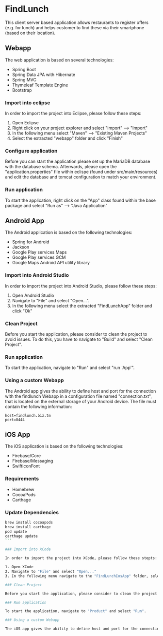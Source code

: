 # FindLunch
This client server based application allows restaurants to register offers (e.g. for lunch) and helps customer to find these via their smartphone (based on their location).

## Webapp
The web application is based on several technologies:
  * Spring Boot
  * Spring Data JPA with Hibernate
  * Spring MVC
  * Thymeleaf Template Engine
  * Bootstrap
  
### Import into eclipse

In order to import the project into Eclipse, please follow these steps:

1. Open Eclipse
2. Right click on your project explorer and select "Import" --> "Import"
3. In the following menu select "Maven" --> "Existing Maven Projects"
4. Select the extracted "webapp" folder and click "Finish"

### Configure application

Before you can start the application please set up the MariaDB database with the database schema.
Afterwards, please open the "application.properties" file within eclispe (found under src/main/resources) and edit the database and tomcat configuration to match your environment.

### Run application

To start the application, right click on the "App" class found within the base package and select "Run as" --> "Java Application"

## Android App
The Android application is based on the following technologies:
  * Spring for Android
  * Jackson
  * Google Play services Maps
  * Google Play services GCM
  * Google Maps Android API utility library
  
### Import into Android Studio

In order to import the project into Android Studio, please follow these steps:

1. Open Android Studio
2. Navigate to "File" and select "Open...".
3. In the following menu select the extracted "FindLunchApp" folder and click "Ok"

### Clean Project

Before you start the application, please consider to clean the project to avoid issues. To do this, you have to navigate to "Build" and select "Clean Project". 

### Run application

To start the application, navigate to "Run" and select "run 'App'". 

### Using a custom Webapp

The Android app gives the ability to define host and port for the connection with the findlunch Webapp in a configuration file named "connection.txt", 
that is located on the external storage of your Android device. The file must contain the following information:

	host=findlunch.biz.tm
	port=8444

## iOS App
The iOS application is based on the following technologies:
  * Firebase/Core
  * Firebase/Messaging
  * SwiftIconFont

### Requirements
  * Homebrew
  * CocoaPods
  * Carthage

### Update Dependencies
````bash
brew install cocoapods
brew install carthage
pod update
carthage update
```

### Import into XCode

In order to import the project into XCode, please follow these stepts:

1. Open XCode
2. Navigate to "File" and select "Open..."
3. In the following menu navigate to the "FindLunchIosApp" folder, select "FindLunch.xcworkspace" and click "Ok"

### Clean Project

Before you start the application, please consider to clean the project to avoid issues. To do this, you have to navigate to "Product" and select "Clean".

### Run application

To start the application, navigate to "Product" and select "Run".

### Using a custom Webapp

The iOS app gives the ability to define host and port for the connection with the findlunch Webapp. To do this, you have to start the app and navigate to the tab "Einstellungen". Enter the address into the field "Server".  

